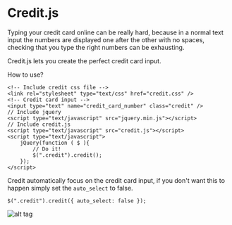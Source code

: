 Credit.js
=========

Typing your credit card online can be really hard, because in a normal text input the numbers are displayed one after the other with no spaces, checking that you type the right numbers can be exhausting.

Credit.js lets you create the perfect credit card input.

How to use?

```
<!-- Include credit css file -->
<link rel="stylesheet" type="text/css" href="credit.css" />
<!-- Credit card input -->
<input type="text" name="credit_card_number" class="credit" />
// Include jquery
<script type="text/javascript" src="jquery.min.js"></script>
// Include credit.js
<script type="text/javascript" src="credit.js"></script>
<script type="text/javascript">
	jQuery(function ( $ ){
		// Do it!
		$(".credit").credit();
	});
</script>
```

Credit automatically focus on the credit card input, if you don't want this to happen simply set the `auto_select` to false.

```
$(".credit").credit({ auto_select: false });
```


![alt tag](http://s22.postimg.org/8ivlrnopd/credit_js.png)

